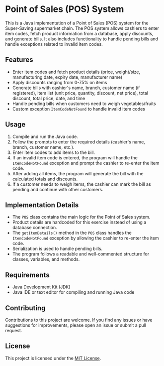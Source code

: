 # Point of Sales (POS) System

This is a Java implementation of a Point of Sales (POS) system for the Super-Saving supermarket chain. The POS system allows cashiers to enter item codes, fetch product information from a database, apply discounts, and generate bills. It also includes functionality to handle pending bills and handle exceptions related to invalid item codes.

## Features

- Enter item codes and fetch product details (price, weight/size, manufacturing date, expiry date, manufacturer name)
- Apply discounts ranging from 0-75% on items
- Generate bills with cashier's name, branch, customer name (if registered), item list (unit price, quantity, discount, net price), total discount, total price, date, and time
- Handle pending bills when customers need to weigh vegetables/fruits
- Custom exception `ItemCodeNotFound` to handle invalid item codes

## Usage

1. Compile and run the Java code.
2. Follow the prompts to enter the required details (cashier's name, branch, customer name, etc.).
3. Enter item codes to add items to the bill.
4. If an invalid item code is entered, the program will handle the `ItemCodeNotFound` exception and prompt the cashier to re-enter the item code.
5. After adding all items, the program will generate the bill with the calculated totals and discounts.
6. If a customer needs to weigh items, the cashier can mark the bill as pending and continue with other customers.

## Implementation Details

- The `POS` class contains the main logic for the Point of Sales system.
- Product details are hardcoded for this exercise instead of using a database connection.
- The `getItemDetails()` method in the `POS` class handles the `ItemCodeNotFound` exception by allowing the cashier to re-enter the item code.
- Serialization is used to handle pending bills.
- The program follows a readable and well-commented structure for classes, variables, and methods.

## Requirements

- Java Development Kit (JDK)
- Java IDE or text editor for compiling and running Java code

## Contributing

Contributions to this project are welcome. If you find any issues or have suggestions for improvements, please open an issue or submit a pull request.

## License

This project is licensed under the [MIT License](LICENSE).
